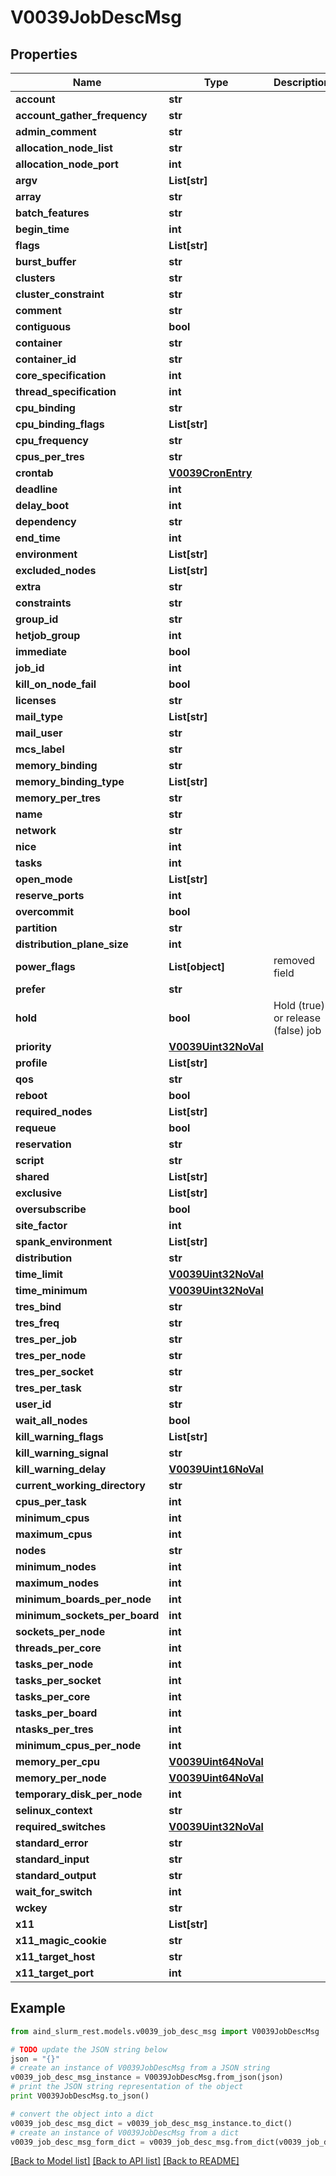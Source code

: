 # V0039JobDescMsg


## Properties

Name | Type | Description | Notes
------------ | ------------- | ------------- | -------------
**account** | **str** |  | [optional] 
**account_gather_frequency** | **str** |  | [optional] 
**admin_comment** | **str** |  | [optional] 
**allocation_node_list** | **str** |  | [optional] 
**allocation_node_port** | **int** |  | [optional] 
**argv** | **List[str]** |  | [optional] 
**array** | **str** |  | [optional] 
**batch_features** | **str** |  | [optional] 
**begin_time** | **int** |  | [optional] 
**flags** | **List[str]** |  | [optional] 
**burst_buffer** | **str** |  | [optional] 
**clusters** | **str** |  | [optional] 
**cluster_constraint** | **str** |  | [optional] 
**comment** | **str** |  | [optional] 
**contiguous** | **bool** |  | [optional] 
**container** | **str** |  | [optional] 
**container_id** | **str** |  | [optional] 
**core_specification** | **int** |  | [optional] 
**thread_specification** | **int** |  | [optional] 
**cpu_binding** | **str** |  | [optional] 
**cpu_binding_flags** | **List[str]** |  | [optional] 
**cpu_frequency** | **str** |  | [optional] 
**cpus_per_tres** | **str** |  | [optional] 
**crontab** | [**V0039CronEntry**](V0039CronEntry.md) |  | [optional] 
**deadline** | **int** |  | [optional] 
**delay_boot** | **int** |  | [optional] 
**dependency** | **str** |  | [optional] 
**end_time** | **int** |  | [optional] 
**environment** | **List[str]** |  | 
**excluded_nodes** | **List[str]** |  | [optional] 
**extra** | **str** |  | [optional] 
**constraints** | **str** |  | [optional] 
**group_id** | **str** |  | [optional] 
**hetjob_group** | **int** |  | [optional] 
**immediate** | **bool** |  | [optional] 
**job_id** | **int** |  | [optional] 
**kill_on_node_fail** | **bool** |  | [optional] 
**licenses** | **str** |  | [optional] 
**mail_type** | **List[str]** |  | [optional] 
**mail_user** | **str** |  | [optional] 
**mcs_label** | **str** |  | [optional] 
**memory_binding** | **str** |  | [optional] 
**memory_binding_type** | **List[str]** |  | [optional] 
**memory_per_tres** | **str** |  | [optional] 
**name** | **str** |  | [optional] 
**network** | **str** |  | [optional] 
**nice** | **int** |  | [optional] 
**tasks** | **int** |  | [optional] 
**open_mode** | **List[str]** |  | [optional] 
**reserve_ports** | **int** |  | [optional] 
**overcommit** | **bool** |  | [optional] 
**partition** | **str** |  | [optional] 
**distribution_plane_size** | **int** |  | [optional] 
**power_flags** | **List[object]** | removed field | [optional] 
**prefer** | **str** |  | [optional] 
**hold** | **bool** | Hold (true) or release (false) job | [optional] 
**priority** | [**V0039Uint32NoVal**](V0039Uint32NoVal.md) |  | [optional] 
**profile** | **List[str]** |  | [optional] 
**qos** | **str** |  | [optional] 
**reboot** | **bool** |  | [optional] 
**required_nodes** | **List[str]** |  | [optional] 
**requeue** | **bool** |  | [optional] 
**reservation** | **str** |  | [optional] 
**script** | **str** |  | [optional] 
**shared** | **List[str]** |  | [optional] 
**exclusive** | **List[str]** |  | [optional] 
**oversubscribe** | **bool** |  | [optional] 
**site_factor** | **int** |  | [optional] 
**spank_environment** | **List[str]** |  | [optional] 
**distribution** | **str** |  | [optional] 
**time_limit** | [**V0039Uint32NoVal**](V0039Uint32NoVal.md) |  | [optional] 
**time_minimum** | [**V0039Uint32NoVal**](V0039Uint32NoVal.md) |  | [optional] 
**tres_bind** | **str** |  | [optional] 
**tres_freq** | **str** |  | [optional] 
**tres_per_job** | **str** |  | [optional] 
**tres_per_node** | **str** |  | [optional] 
**tres_per_socket** | **str** |  | [optional] 
**tres_per_task** | **str** |  | [optional] 
**user_id** | **str** |  | [optional] 
**wait_all_nodes** | **bool** |  | [optional] 
**kill_warning_flags** | **List[str]** |  | [optional] 
**kill_warning_signal** | **str** |  | [optional] 
**kill_warning_delay** | [**V0039Uint16NoVal**](V0039Uint16NoVal.md) |  | [optional] 
**current_working_directory** | **str** |  | [optional] 
**cpus_per_task** | **int** |  | [optional] 
**minimum_cpus** | **int** |  | [optional] 
**maximum_cpus** | **int** |  | [optional] 
**nodes** | **str** |  | [optional] 
**minimum_nodes** | **int** |  | [optional] 
**maximum_nodes** | **int** |  | [optional] 
**minimum_boards_per_node** | **int** |  | [optional] 
**minimum_sockets_per_board** | **int** |  | [optional] 
**sockets_per_node** | **int** |  | [optional] 
**threads_per_core** | **int** |  | [optional] 
**tasks_per_node** | **int** |  | [optional] 
**tasks_per_socket** | **int** |  | [optional] 
**tasks_per_core** | **int** |  | [optional] 
**tasks_per_board** | **int** |  | [optional] 
**ntasks_per_tres** | **int** |  | [optional] 
**minimum_cpus_per_node** | **int** |  | [optional] 
**memory_per_cpu** | [**V0039Uint64NoVal**](V0039Uint64NoVal.md) |  | [optional] 
**memory_per_node** | [**V0039Uint64NoVal**](V0039Uint64NoVal.md) |  | [optional] 
**temporary_disk_per_node** | **int** |  | [optional] 
**selinux_context** | **str** |  | [optional] 
**required_switches** | [**V0039Uint32NoVal**](V0039Uint32NoVal.md) |  | [optional] 
**standard_error** | **str** |  | [optional] 
**standard_input** | **str** |  | [optional] 
**standard_output** | **str** |  | [optional] 
**wait_for_switch** | **int** |  | [optional] 
**wckey** | **str** |  | [optional] 
**x11** | **List[str]** |  | [optional] 
**x11_magic_cookie** | **str** |  | [optional] 
**x11_target_host** | **str** |  | [optional] 
**x11_target_port** | **int** |  | [optional] 

## Example

```python
from aind_slurm_rest.models.v0039_job_desc_msg import V0039JobDescMsg

# TODO update the JSON string below
json = "{}"
# create an instance of V0039JobDescMsg from a JSON string
v0039_job_desc_msg_instance = V0039JobDescMsg.from_json(json)
# print the JSON string representation of the object
print V0039JobDescMsg.to_json()

# convert the object into a dict
v0039_job_desc_msg_dict = v0039_job_desc_msg_instance.to_dict()
# create an instance of V0039JobDescMsg from a dict
v0039_job_desc_msg_form_dict = v0039_job_desc_msg.from_dict(v0039_job_desc_msg_dict)
```
[[Back to Model list]](../README.md#documentation-for-models) [[Back to API list]](../README.md#documentation-for-api-endpoints) [[Back to README]](../README.md)


